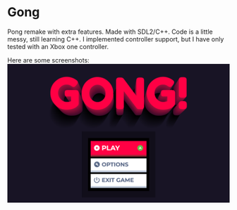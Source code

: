 # Gong
Pong remake with extra features. Made with SDL2/C++. Code is a little messy, still learning C++. I implemented controller support, but I have only tested with an Xbox one controller.

Here are some screenshots:
![Menu](https://raw.githubusercontent.com/Teeson4/Gong/master/Screenshots/menu.png)
